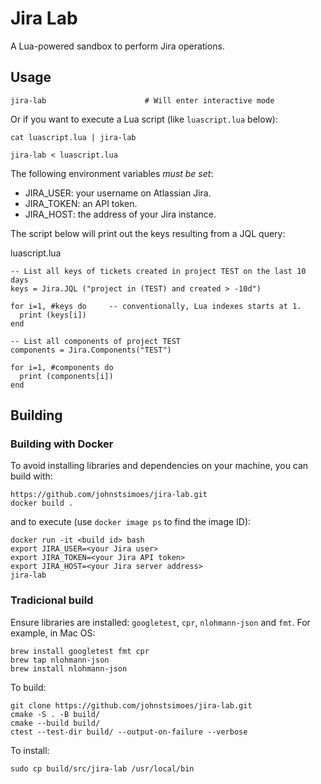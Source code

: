 # Jira Lab

A Lua-powered sandbox to perform Jira operations.

## Usage

```
jira-lab                      # Will enter interactive mode
```
Or if you want to execute a Lua script (like `luascript.lua` below):

```
cat luascript.lua | jira-lab

jira-lab < luascript.lua
```

The following environment variables *must be set*:

* JIRA_USER: your username on Atlassian Jira.
* JIRA_TOKEN: an API token.
* JIRA_HOST: the address of your Jira instance.

The script below will print out the keys resulting from a JQL query:

luascript.lua
```
-- List all keys of tickets created in project TEST on the last 10 days
keys = Jira.JQL ("project in (TEST) and created > -10d")

for i=1, #keys do     -- conventionally, Lua indexes starts at 1.
  print (keys[i])
end

-- List all components of project TEST
components = Jira.Components("TEST")

for i=1, #components do
  print (components[i])
end
```

## Building

### Building with Docker

To avoid installing libraries and dependencies on your machine, you can build with:

```
https://github.com/johnstsimoes/jira-lab.git
docker build .
```

and to execute (use `docker image ps` to find the image ID):

```
docker run -it <build id> bash
export JIRA_USER=<your Jira user>
export JIRA_TOKEN=<your Jira API token>
export JIRA_HOST=<your Jira server address>
jira-lab
```

### Tradicional build

Ensure libraries are installed: `googletest`, `cpr`, `nlohmann-json` and `fmt`. For example, in Mac OS:

```
brew install googletest fmt cpr
brew tap nlohmann-json
brew install nlohmann-json
```

To build:

```
git clone https://github.com/johnstsimoes/jira-lab.git
cmake -S . -B build/
cmake --build build/
ctest --test-dir build/ --output-on-failure --verbose
```

To install:

```
sudo cp build/src/jira-lab /usr/local/bin
```
